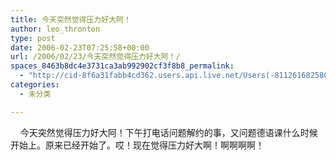 ```yaml
---
title: 今天突然觉得压力好大阿！
author: leo_thronton
type: post
date: 2006-02-23T07:25:58+00:00
url: /2006/02/23/今天突然觉得压力好大阿！/
spaces_8463b8dc4e3731ca3ab992902cf3f8b8_permalink:
  - "http://cid-8f6a31fabb4cd362.users.api.live.net/Users(-8112616825800567966)/Blogs('8F6A31FABB4CD362!102')/Entries('8F6A31FABB4CD362!293')?authkey=yuBuArwciRo%24"
categories:
  - 未分类

---
```

<div id="msgcns!8F6A31FABB4CD362!293" class="bvMsg">
  <div>
        今天突然觉得压力好大阿！下午打电话问题解约的事，又问题德语课什么时候开始上。原来已经开始了。哎！现在觉得压力好大啊！啊啊啊啊！
  </div>
</div>